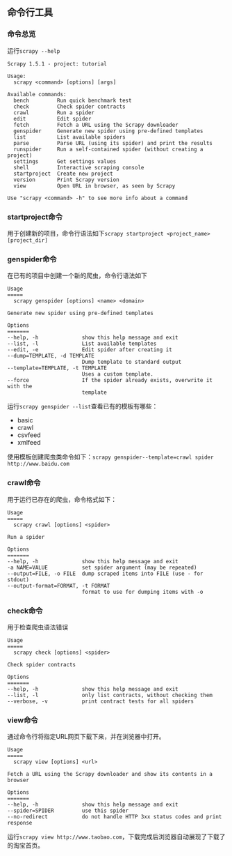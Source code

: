 ## 命令行工具

### 命令总览

运行`scrapy --help`

```
Scrapy 1.5.1 - project: tutorial

Usage:
  scrapy <command> [options] [args]

Available commands:
  bench         Run quick benchmark test
  check         Check spider contracts
  crawl         Run a spider
  edit          Edit spider
  fetch         Fetch a URL using the Scrapy downloader
  genspider     Generate new spider using pre-defined templates
  list          List available spiders
  parse         Parse URL (using its spider) and print the results
  runspider     Run a self-contained spider (without creating a project)
  settings      Get settings values
  shell         Interactive scraping console
  startproject  Create new project
  version       Print Scrapy version
  view          Open URL in browser, as seen by Scrapy

Use "scrapy <command> -h" to see more info about a command
```



### startproject命令

用于创建新的项目，命令行语法如下`scrapy startproject <project_name> [project_dir]`

### genspider命令

在已有的项目中创建一个新的爬虫，命令行语法如下

```
Usage
=====
  scrapy genspider [options] <name> <domain>

Generate new spider using pre-defined templates

Options
=======
--help, -h              show this help message and exit
--list, -l              List available templates
--edit, -e              Edit spider after creating it
--dump=TEMPLATE, -d TEMPLATE
                        Dump template to standard output
--template=TEMPLATE, -t TEMPLATE
                        Uses a custom template.
--force                 If the spider already exists, overwrite it with the
                        template
```

运行`scrapy genspider --list`查看已有的模板有哪些：

- basic
- crawl
- csvfeed
- xmlfeed

使用模板创建爬虫类命令如下：`scrapy genspider--template=crawl spider http://www.baidu.com`

### crawl命令

用于运行已存在的爬虫，命令格式如下：

```
Usage
=====
  scrapy crawl [options] <spider>

Run a spider

Options
=======
--help, -h              show this help message and exit
-a NAME=VALUE           set spider argument (may be repeated)
--output=FILE, -o FILE  dump scraped items into FILE (use - for stdout)
--output-format=FORMAT, -t FORMAT
                        format to use for dumping items with -o
```

### check命令

用于检查爬虫语法错误

```
Usage
=====
  scrapy check [options] <spider>

Check spider contracts

Options
=======
--help, -h              show this help message and exit
--list, -l              only list contracts, without checking them
--verbose, -v           print contract tests for all spiders
```

### view命令

通过命令行将指定URL网页下载下来，并在浏览器中打开。

```
Usage
=====
  scrapy view [options] <url>

Fetch a URL using the Scrapy downloader and show its contents in a browser

Options
=======
--help, -h              show this help message and exit
--spider=SPIDER         use this spider
--no-redirect           do not handle HTTP 3xx status codes and print response
```

运行`scrapy view http://www.taobao.com`，下载完成后浏览器自动展现了下载了的淘宝首页。